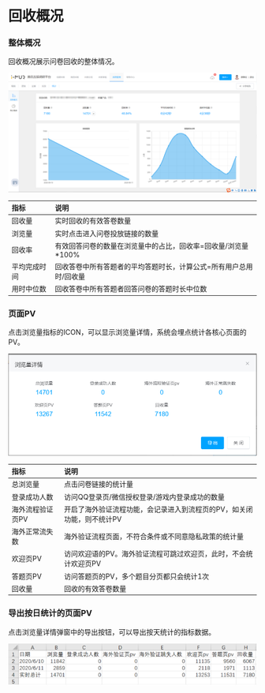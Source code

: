 # 回收概况

### 整体概况

回收概况展示问卷回收的整体情况。

![&#x6574;&#x4F53;&#x6982;&#x51B5;](../../.gitbook/assets/image%20%28499%29.png)

| 指标 | 说明 |
| :--- | :--- |
| 回收量 | 实时回收的有效答卷数量 |
| 浏览量 | 实时点击进入问卷投放链接的数量 |
| 回收率 | 有效回答问卷的数量在浏览量中的占比，回收率=回收量/浏览量\*100% |
| 平均完成时间 | 回收答卷中所有答题者的平均答题时长，计算公式=所有用户总用时/回收量  |
| 用时中位数 | 回收答卷中所有答题者回答问卷的答题时长中位数 |

### 页面PV

点击浏览量指标的ICON，可以显示浏览量详情，系统会埋点统计各核心页面的PV。

![&#x5404;&#x9875;&#x9762;&#x7EDF;&#x8BA1;&#x91CF;](../../.gitbook/assets/image%20%28498%29.png)

| 指标 | 说明 |
| :--- | :--- |
| 总浏览量 | 点击问卷链接的统计量 |
| 登录成功人数 | 访问QQ登录页/微信授权登录/游戏内登录成功的数量 |
| 海外流程验证页PV | 开启了海外验证流程功能，会记录进入到流程页的PV，如关闭功能，则不统计PV |
| 海外正常流失数 | 海外验证流程页面，不符合条件或不同意隐私政策的统计量 |
| 欢迎页PV | 访问欢迎语的PV。海外验证流程可跳过欢迎页，此时，不会统计欢迎页PV |
| 答题页PV | 访问答题页的PV，多个题目分页都只会统计1次 |
| 回收量 | 回收的有效答卷数量 |

### 导出按日统计的页面PV

点击浏览量详情弹窗中的导出按钮，可以导出按天统计的指标数据。

![&#x6309;&#x5929;&#x8BB0;&#x5F55;](../../.gitbook/assets/image%20%28500%29.png)



